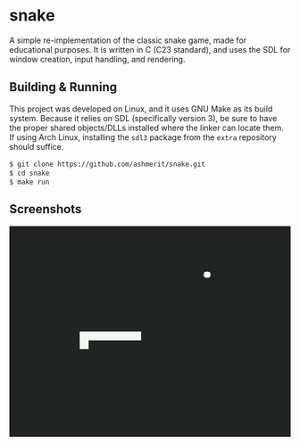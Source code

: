 # snake
A simple re-implementation of the classic snake game, made for educational purposes. It is written in C (C23 standard), and uses the SDL for window creation, input handling, and rendering.

## Building & Running
This project was developed on Linux, and it uses GNU Make as its build system. Because it relies on SDL (specifically version 3), be sure to have the proper shared objects/DLLs installed where the linker can locate them. If using Arch Linux, installing the `sdl3` package from the `extra` repository should suffice.
```
$ git clone https://github.com/ashmerit/snake.git
$ cd snake
$ make run
```

## Screenshots
![Screenshot 1](https://github.com/ashmerit/snake/blob/main/screenshots/1.png)
